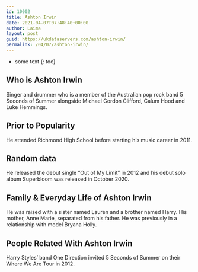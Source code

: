 ```yaml
---
id: 10002
title: Ashton Irwin
date: 2021-04-07T07:48:40+00:00
author: Laima
layout: post
guid: https://ukdataservers.com/ashton-irwin/
permalink: /04/07/ashton-irwin/
---
```


* some text
{: toc}


## Who is Ashton Irwin
                  
                  
                  
Singer and drummer who is a member of the Australian pop rock band 5 Seconds of Summer alongside Michael Gordon Clifford, Calum Hood and Luke Hemmings. 
                  
              
            
              
            
                
                
                
## Prior to Popularity
                  
                  
                  
He attended Richmond High School before starting his music career in 2011.
                  
              
            
              
            
                
                
                
## Random data
                  
                  
                  
He released the debut single &#8220;Out of My Limit&#8221; in 2012 and his debut solo album Superbloom was released in October 2020.
                  
              
            
              
            
                
                
                
## Family & Everyday Life of Ashton Irwin
                  
                  
                  
He was raised with a sister named Lauren and a brother named Harry. His mother, Anne Marie, separated from his father. He was previously in a relationship with model Bryana Holly.
                  
              
            
              
            
                
                
                
## People Related With Ashton Irwin
                  
                  
                  
Harry Styles&#8217; band One Direction invited 5 Seconds of Summer on their Where We Are Tour in 2012. 
                  
              
            
              
            
                
              
            
              
              
            
            
              
            
          
          
          
